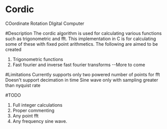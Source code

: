 # Cordic
COordinate Rotation DIgital Computer

#Description
The cordic algorithm is used for calculating various functions such as trigonometric and fft.
This implementation in C is for calculating some of these with fixed point arithmetics.
The following are aimed to be created
1. Trigonometric functions
2. Fast fourier and inverse fast fourier transforms
--More to come

#Limitations
Currently supports only two powered number of points for fft
Doesn't support decimation in time
Sine wave only with sampling greater than nyquist rate

#TODO
1. Full integer calculations
2. Proper commenting
3. Any point fft
4. Any frequency sine wave.
